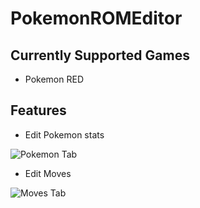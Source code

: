 # PokemonROMEditor

## Currently Supported Games
* Pokemon RED

## Features
* Edit Pokemon stats  
  
![Pokemon Tab](https://github.com/jakefordyce/PokemonROMEditor/blob/master/images/PokemonTab.PNG)
  
* Edit Moves

![Moves Tab](https://github.com/jakefordyce/PokemonROMEditor/blob/master/images/MovesTab.PNG)
